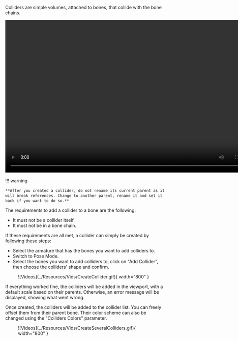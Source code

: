 Colliders are simple volumes, attached to bones, that collide with the bone chains.

<div align="center">
<video width="800" height="480" controls>
  <source src="../../Resources/Vids/BoneChainColliding.mp4" type="video/mp4">
</video>
</div>

!!! warning

    **After you created a collider, do not rename its current parent as it will break references. Change to another parent, rename it and set it back if you want to do so.**

The requirements to add a collider to a bone are the following:

* It must not be a collider itself.
* It must not be in a bone chain.

If these requirements are all met, a collider can simply be created by following these steps:

* Select the armature that has the bones you want to add colliders to.
* Switch to Pose Mode.
* Select the bones you want to add colliders to, click on "Add Collider", then choose the colliders' shape and confirm.

<figure markdown>
  ![Videos](../Resources/Vids/CreateCollider.gif){ width="800" }
</figure>

If everything worked fine, the colliders will be added in the viewport, with a default scale based on their parents. Otherwise, an error message will be displayed, showing what went wrong. 

Once created, the colliders will be added to the collider list. You can freely offset them from their parent bone. Their color scheme can also be changed using the "Colliders Colors" parameter.

<figure markdown>
  ![Videos](../Resources/Vids/CreateSeveralColliders.gif){ width="800" }
</figure>